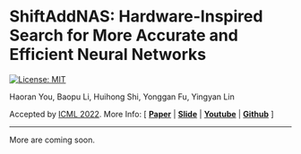 # ShiftAddNAS: Hardware-Inspired Search for More Accurate and Efficient Neural Networks

[![License: MIT](https://img.shields.io/badge/License-MIT-success.svg)](https://opensource.org/licenses/MIT)

Haoran You, Baopu Li, Huihong Shi, Yonggan Fu, Yingyan Lin

Accepted by [ICML 2022](https://icml.cc/). More Info:
\[ [**Paper**]() | [**Slide**]() | [**Youtube**]() | [**Github**](https://github.com/RICE-EIC/ShiftAddNAS) \]

---

More are coming soon.